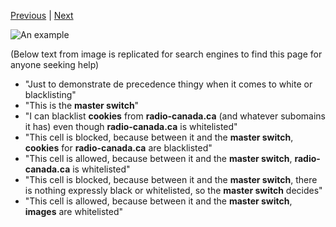 [Previous](Quick-tour-%231%3A-3-of-7) | [Next](Quick-tour-%231%3A-5-of-7)

![An example](https://raw.github.com/gorhill/httpswitchboard/master/doc/img/quicktour-001-d.jpg)

(Below text from image is replicated for search engines to find this page for anyone seeking help)
- "Just to demonstrate de precedence thingy when it comes to white or blacklisting"
- "This is the **master switch**"
- "I can blacklist **cookies** from **radio-canada.ca** (and whatever subomains it has) even though **radio-canada.ca** is whitelisted"
- "This cell is blocked, because between it and the **master switch**, **cookies** for **radio-canada.ca** are blacklisted"
- "This cell is allowed, because between it and the **master switch**, **radio-canada.ca** is whitelisted"
- "This cell is blocked, because between it and the **master switch**, there is nothing expressly black or whitelisted, so the **master switch** decides"
- "This cell is allowed, because between it and the **master switch**, **images** are whitelisted"